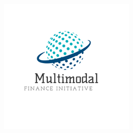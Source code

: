 <p align="center">
<img src="img/logo/logo.png" alt="rag" class="center" style="width:400px;height:400px;">
</p>






